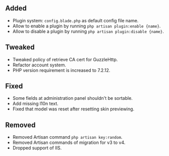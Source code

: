 ## Added

- Plugin system: `config.blade.php` as default config file name.
- Allow to enable a plugin by running `php artisan plugin:enable {name}`.
- Allow to disable a plugin by running `php artisan plugin:disable {name}`.

## Tweaked

- Tweaked policy of retrieve CA cert for GuzzleHttp.
- Refactor account system.
- PHP version requirement is increased to 7.2.12.

## Fixed

- Some fields at administration panel shouldn't be sortable.
- Add missing l10n text.
- Fixed that model was reset after resetting skin previewing.

## Removed

- Removed Artisan command `php artisan key:random`.
- Removed Artisan commands of migration for v3 to v4.
- Dropped support of IIS.
